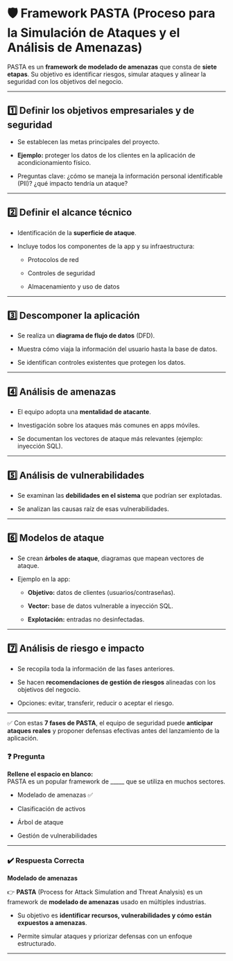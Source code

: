 
# 🛡️ Framework PASTA (Proceso para la Simulación de Ataques y el Análisis de Amenazas)

PASTA es un **framework de modelado de amenazas** que consta de **siete etapas**. Su objetivo es identificar riesgos, simular ataques y alinear la seguridad con los objetivos del negocio.

---

## 1️⃣ Definir los objetivos empresariales y de seguridad

- Se establecen las metas principales del proyecto.
    
- **Ejemplo:** proteger los datos de los clientes en la aplicación de acondicionamiento físico.
    
- Preguntas clave: ¿cómo se maneja la información personal identificable (PII)? ¿qué impacto tendría un ataque?
    

---

## 2️⃣ Definir el alcance técnico

- Identificación de la **superficie de ataque**.
    
- Incluye todos los componentes de la app y su infraestructura:
    
    - Protocolos de red
        
    - Controles de seguridad
        
    - Almacenamiento y uso de datos
        

---

## 3️⃣ Descomponer la aplicación

- Se realiza un **diagrama de flujo de datos** (DFD).
    
- Muestra cómo viaja la información del usuario hasta la base de datos.
    
- Se identifican controles existentes que protegen los datos.
    

---

## 4️⃣ Análisis de amenazas

- El equipo adopta una **mentalidad de atacante**.
    
- Investigación sobre los ataques más comunes en apps móviles.
    
- Se documentan los vectores de ataque más relevantes (ejemplo: inyección SQL).
    

---

## 5️⃣ Análisis de vulnerabilidades

- Se examinan las **debilidades en el sistema** que podrían ser explotadas.
    
- Se analizan las causas raíz de esas vulnerabilidades.
    

---

## 6️⃣ Modelos de ataque

- Se crean **árboles de ataque**, diagramas que mapean vectores de ataque.
    
- Ejemplo en la app:
    
    - **Objetivo:** datos de clientes (usuarios/contraseñas).
        
    - **Vector:** base de datos vulnerable a inyección SQL.
        
    - **Explotación:** entradas no desinfectadas.
        

---

## 7️⃣ Análisis de riesgo e impacto

- Se recopila toda la información de las fases anteriores.
    
- Se hacen **recomendaciones de gestión de riesgos** alineadas con los objetivos del negocio.
    
- Opciones: evitar, transferir, reducir o aceptar el riesgo.
    

---

✅ Con estas **7 fases de PASTA**, el equipo de seguridad puede **anticipar ataques reales** y proponer defensas efectivas antes del lanzamiento de la aplicación.

### ❓ Pregunta

**Rellene el espacio en blanco:**  
PASTA es un popular framework de _____ que se utiliza en muchos sectores.

- Modelado de amenazas ✅
    
- Clasificación de activos
    
- Árbol de ataque
    
- Gestión de vulnerabilidades
    

---

### ✔️ Respuesta Correcta

**Modelado de amenazas**

👉 **PASTA** (Process for Attack Simulation and Threat Analysis) es un framework de **modelado de amenazas** usado en múltiples industrias.

- Su objetivo es **identificar recursos, vulnerabilidades y cómo están expuestos a amenazas**.
    
- Permite simular ataques y priorizar defensas con un enfoque estructurado.
    

---

